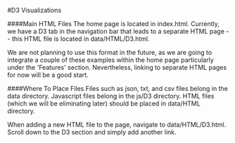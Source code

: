 #D3 Visualizations

####Main HTML Files
The home page is located in index.html. Currently, we have a D3 tab in the navigation bar that leads to a separate HTML page -- this HTML file is located in data/HTML/D3.html. 

We are not planning to use this format in the future, as we are going to integrate a couple of these examples within the home page particularly under the 'Features' section. Nevertheless, linking to separate HTML pages for now will be a good start.

####Where To Place Files
Files such as json, txt, and csv files belong in the data directory. Javascript files belong in the js/D3 directory. HTML files (which we will be eliminating later) should be placed in data/HTML directory.

When adding a new HTML file to the page, navigate to data/HTML/D3.html. Scroll down to the D3 section and simply add another link.

